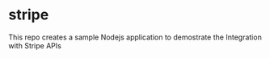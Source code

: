 # stripe

This repo creates a sample Nodejs application to demostrate the Integration with Stripe APIs
